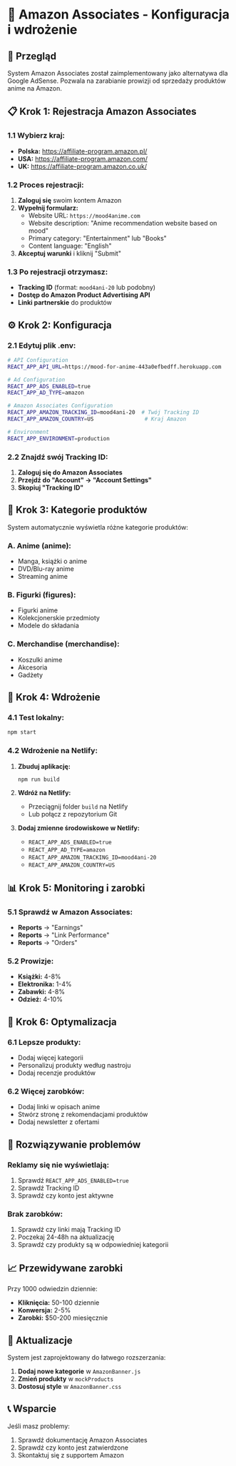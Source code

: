 # 🛒 Amazon Associates - Konfiguracja i wdrożenie

## 🎯 **Przegląd**

System Amazon Associates został zaimplementowany jako alternatywa dla Google AdSense. Pozwala na zarabianie prowizji od sprzedaży produktów anime na Amazon.

## 📋 **Krok 1: Rejestracja Amazon Associates**

### **1.1 Wybierz kraj:**
- **Polska:** https://affiliate-program.amazon.pl/
- **USA:** https://affiliate-program.amazon.com/
- **UK:** https://affiliate-program.amazon.co.uk/

### **1.2 Proces rejestracji:**
1. **Zaloguj się** swoim kontem Amazon
2. **Wypełnij formularz:**
   - Website URL: `https://mood4anime.com`
   - Website description: "Anime recommendation website based on mood"
   - Primary category: "Entertainment" lub "Books"
   - Content language: "English"
3. **Akceptuj warunki** i kliknij "Submit"

### **1.3 Po rejestracji otrzymasz:**
- **Tracking ID** (format: `mood4ani-20` lub podobny)
- **Dostęp do Amazon Product Advertising API**
- **Linki partnerskie** do produktów

## ⚙️ **Krok 2: Konfiguracja**

### **2.1 Edytuj plik .env:**

```bash
# API Configuration
REACT_APP_API_URL=https://mood-for-anime-443a0efbedff.herokuapp.com

# Ad Configuration
REACT_APP_ADS_ENABLED=true
REACT_APP_AD_TYPE=amazon

# Amazon Associates Configuration
REACT_APP_AMAZON_TRACKING_ID=mood4ani-20  # Twój Tracking ID
REACT_APP_AMAZON_COUNTRY=US                # Kraj Amazon

# Environment
REACT_APP_ENVIRONMENT=production
```

### **2.2 Znajdź swój Tracking ID:**
1. **Zaloguj się do Amazon Associates**
2. **Przejdź do "Account" → "Account Settings"**
3. **Skopiuj "Tracking ID"**

## 🎨 **Krok 3: Kategorie produktów**

System automatycznie wyświetla różne kategorie produktów:

### **A. Anime (anime):**
- Manga, książki o anime
- DVD/Blu-ray anime
- Streaming anime

### **B. Figurki (figures):**
- Figurki anime
- Kolekcjonerskie przedmioty
- Modele do składania

### **C. Merchandise (merchandise):**
- Koszulki anime
- Akcesoria
- Gadżety

## 🚀 **Krok 4: Wdrożenie**

### **4.1 Test lokalny:**
```bash
npm start
```

### **4.2 Wdrożenie na Netlify:**
1. **Zbuduj aplikację:**
   ```bash
   npm run build
   ```

2. **Wdróż na Netlify:**
   - Przeciągnij folder `build` na Netlify
   - Lub połącz z repozytorium Git

3. **Dodaj zmienne środowiskowe w Netlify:**
   - `REACT_APP_ADS_ENABLED=true`
   - `REACT_APP_AD_TYPE=amazon`
   - `REACT_APP_AMAZON_TRACKING_ID=mood4ani-20`
   - `REACT_APP_AMAZON_COUNTRY=US`

## 📊 **Krok 5: Monitoring i zarobki**

### **5.1 Sprawdź w Amazon Associates:**
- **Reports** → "Earnings"
- **Reports** → "Link Performance"
- **Reports** → "Orders"

### **5.2 Prowizje:**
- **Książki:** 4-8%
- **Elektronika:** 1-4%
- **Zabawki:** 4-8%
- **Odzież:** 4-10%

## 🔧 **Krok 6: Optymalizacja**

### **6.1 Lepsze produkty:**
- Dodaj więcej kategorii
- Personalizuj produkty według nastroju
- Dodaj recenzje produktów

### **6.2 Więcej zarobków:**
- Dodaj linki w opisach anime
- Stwórz stronę z rekomendacjami produktów
- Dodaj newsletter z ofertami

## 🐛 **Rozwiązywanie problemów**

### **Reklamy się nie wyświetlają:**
1. Sprawdź `REACT_APP_ADS_ENABLED=true`
2. Sprawdź Tracking ID
3. Sprawdź czy konto jest aktywne

### **Brak zarobków:**
1. Sprawdź czy linki mają Tracking ID
2. Poczekaj 24-48h na aktualizację
3. Sprawdź czy produkty są w odpowiedniej kategorii

## 📈 **Przewidywane zarobki**

Przy 1000 odwiedzin dziennie:
- **Kliknięcia:** 50-100 dziennie
- **Konwersja:** 2-5%
- **Zarobki:** $50-200 miesięcznie

## 🔄 **Aktualizacje**

System jest zaprojektowany do łatwego rozszerzania:

1. **Dodaj nowe kategorie** w `AmazonBanner.js`
2. **Zmień produkty** w `mockProducts`
3. **Dostosuj style** w `AmazonBanner.css`

## 📞 **Wsparcie**

Jeśli masz problemy:
1. Sprawdź dokumentację Amazon Associates
2. Sprawdź czy konto jest zatwierdzone
3. Skontaktuj się z supportem Amazon 